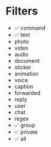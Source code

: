 # Filters
- ✅ command
- ✅ text
- photo
- video
- audio
- document
- sticker
- animation
- voice
- caption
- forwarded
- reply
- user
- chat
- regex
- ✅ group
- ✅ private
- ✅ all